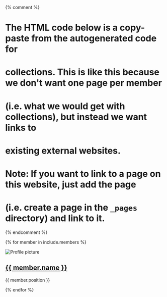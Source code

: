 {% comment %}
# The HTML code below is a copy-paste from the autogenerated code for
# collections. This is like this because we don't want one page per member
# (i.e. what we would get with collections), but instead we want links to
# existing external websites.
# Note: If you want to link to a page on this website, just add the page
# (i.e. create a page in the `_pages` directory) and link to it.
{% endcomment %}

<div class="entries-grid">

{% for member in include.members %}

<div class="grid__item members">
 <article class="archive__item">
  <div class="archive__item-teaser">
   <img
    {% if member.picture %}
     src="{{ member.picture }}"
    {% else %}
     src="/assets/images/people/placeholder.png"
    {% endif %}
    alt="Profile picture">
  </div>
  <h2 class="archive__item-title" itemprop="headline">
   <a
    {% if member.url %}
     href="{{ member.url }}"
    {% else %}
     src="#"
    {% endif %}
    rel="permalink">{{ member.name }}</a>
  </h2>
  <p class="archive__item-excerpt" itemprop="description">{{ member.position }}</p>
 </article>
</div>

{% endfor %}

</div>

